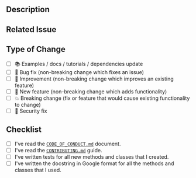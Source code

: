 ## Description

<!-- Add a more detailed description of the changes if needed. -->

## Related Issue

<!-- If your PR refers to a related issue, link it here. -->

## Type of Change

<!-- Mark with an `x` all the checkboxes that apply (like `[x]`) -->

- [ ] 📚 Examples / docs / tutorials / dependencies update
- [ ] 🔧 Bug fix (non-breaking change which fixes an issue)
- [ ] 🥂 Improvement (non-breaking change which improves an existing feature)
- [ ] 🚀 New feature (non-breaking change which adds functionality)
- [ ] 💥 Breaking change (fix or feature that would cause existing functionality to change)
- [ ] 🔐 Security fix

## Checklist

<!-- Mark with an `x` all the checkboxes that apply (like `[x]`) -->

- [ ] I've read the [`CODE_OF_CONDUCT.md`](https://github.com/chekos/pypums/blob/master/CODE_OF_CONDUCT.md) document.
- [ ] I've read the [`CONTRIBUTING.md`](https://github.com/chekos/pypums/blob/master/CONTRIBUTING.md) guide.
- [ ] I've written tests for all new methods and classes that I created.
- [ ] I've written the docstring in Google format for all the methods and classes that I used.

